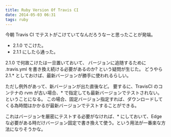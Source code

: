 ```yaml
---
title: Ruby Version Of Travis CI
date: 2014-05-03 06:31
tags: ruby
---
```


今朝 Travis CI でテストがこけていてなんだろうなーと思ったことが発端。

- 2.1.0 でこけた。
- 2.1.1 にしたら通った。

2.1.0 で何故こけたは一旦置いておいて、
バージョンに追随するために .travis.yml を書き換え続ける必要があるのか? という疑問が生じた。
どうやら 2.1.* としておけば、最新バージョンが勝手に使われるらしい。

ただし例外があって、新バージョンが出た直後など。
要するに、TravisCI のコンテナの rvm が古い場合、* で指定しても最新バージョンでテストされない。ということになる。
この場合、固定バージョン指定すれば、ダウンロードしてくる為時間はかかるが最新バージョンでテストすることができる。

これはバージョンを厳密にテストする必要がなければ、* にしておいて、Edge な必要がある時だけバージョン固定で書き換えて使う。という用法が一番楽な方法になりそうかな。

